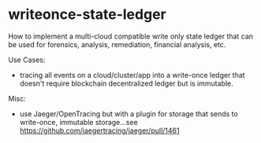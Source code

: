 # writeonce-state-ledger
How to implement a multi-cloud compatible write only state ledger that can be used for forensics, analysis, remediation, financial analysis, etc.

Use Cases:

* tracing all events on a cloud/cluster/app into a write-once ledger that doesn't require blockchain decentralized ledger but is immutable.

Misc:

* use Jaeger/OpenTracing but with a plugin for storage that sends to write-once, immutable storage...see  https://github.com/jaegertracing/jaeger/pull/1461
